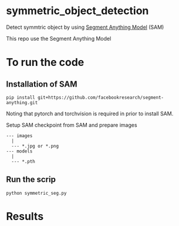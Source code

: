# symmetric_object_detection
Detect symmtric object by using [Segment Anything Model](https://github.com/facebookresearch/segment-anything) (SAM)

This repo use the Segment Anything Model

# To run the code
## Installation of SAM
```
pip install git+https://github.com/facebookresearch/segment-anything.git
```
Noting that pytorch and torchvision is required in prior to install SAM.

Setup SAM checkpoint from SAM and prepare images
```
--- images
  |
  --- *.jpg or *.png
--- models
  |
  --- *.pth
```

## Run the scrip
```
python symmetric_seg.py
```

# Results
